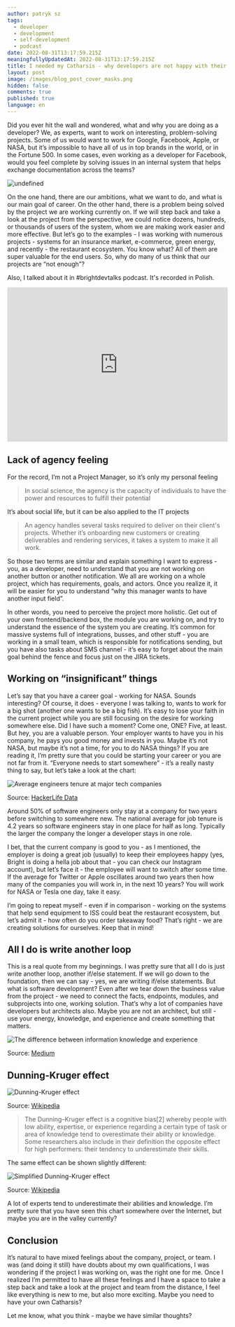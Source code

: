 ```yaml
---
author: patryk sz
tags:
  - developer
  - development
  - self-development
  - podcast
date: 2022-08-31T13:17:59.215Z
meaningfullyUpdatedAt: 2022-08-31T13:17:59.215Z
title: I needed my Catharsis - why developers are not happy with their career?
layout: post
image: /images/blog_post_cover_masks.png
hidden: false
comments: true
published: true
language: en
---
```

Did you ever hit the wall and wondered, what and why you are doing as a developer? We, as experts, want to work on interesting, problem-solving projects. Some of us would want to work for Google, Facebook, Apple, or NASA, but it’s impossible to have all of us in top brands in the world, or in the Fortune 500. In some cases, even working as a developer for Facebook, would you feel complete by solving issues in an internal system that helps exchange documentation across the teams?

<img src="/images/adobestock_367253290.jpeg" alt="undefined" class="image" />

On the one hand, there are our ambitions, what we want to do, and what is our main goal of career. On the other hand, there is a problem being solved by the project we are working currently on. If we will step back and take a look at the project from the perspective, we could notice dozens, hundreds, or thousands of users of the system, whom we are making work easier and more effective.
But let’s go to the examples - I was working with numerous projects - systems for an insurance market, e-commerce, green energy, and recently - the restaurant ecosystem. You know what? All of them are super valuable for the end users. So, why do many of us think that our projects are “not enough”?

Also, I talked about it in #brightdevtalks podcast. It's recorded in Polish.

<iframe style={{borderRadius: "12px"}} src="https://open.spotify.com/embed/episode/0DJlZ6D12pNqkkUuqOfHlh?utm_source=generator&theme=0" width="100%" height="352" frameBorder="0" allowfullscreen="" allow="autoplay; clipboard-write; encrypted-media; fullscreen; picture-in-picture" loading="lazy"></iframe>

## Lack of agency feeling

For the record, I’m not a Project Manager, so it’s only my personal feeling

> In social science, the agency is the capacity of individuals to have the power and resources to fulfill their potential

It’s about social life, but it can be also applied to the IT projects

> An agency handles several tasks required to deliver on their client's projects. Whether it’s onboarding new customers or creating deliverables and rendering services, it takes a system to make it all work.

So those two terms are similar and explain something I want to express - you, as a developer, need to understand that you are not working on another button or another notification. We all are working on a whole project, which has requirements, goals, and actors. Once you realize it, it will be easier for you to understand “why this manager wants to have another input field”.

In other words, you need to perceive the project more holistic. Get out of your own frontend/backend box, the module you are working on, and try to understand the essence of the system you are creating.
It’s common for massive systems full of integrations, busses, and other stuff - you are working in a small team, which is responsible for notifications sending, but you have also tasks about SMS channel - it’s easy to forget about the main goal behind the fence and focus just on the JIRA tickets.

## Working on “insignificant” things

Let’s say that you have a career goal - working for NASA. Sounds interesting? Of course, it does - everyone I was talking to, wants to work for a big shot (another one wants to be a big fish). It’s easy to lose your faith in the current project while you are still focusing on the desire for working somewhere else.
Did I have such a moment? Come one, ONE? Five, at least. But hey, you are a valuable person. Your employer wants to have you in his company, he pays you good money and invests in you. Maybe it’s not NASA, but maybe it’s not a time, for you to do NASA things? If you are reading it, I’m pretty sure that you could be starting your career or you are not far from it. “Everyone needs to start somewhere” - it’s a really nasty thing to say, but let’s take a look at the chart:

<img src="/images/companies-working-length.jpg" alt="Average engineers tenure at major tech companies" class="image" />

Source: [HackerLife Data](https://hackerlife.co/blog/san-francisco-large-corporation-employee-tenure)

Around 50% of software engineers only stay at a company for two years before switching to somewhere new. The national average for job tenure is 4.2 years so software engineers stay in one place for half as long. Typically the larger the company the longer a developer stays in one role. 

I bet, that the current company is good to you - as I mentioned, the employer is doing a great job (usually) to keep their employees happy (yes, Bright is doing a hella job about that - you can check our Instagram account), but let’s face it - the employee will want to switch after some time. If the average for Twitter or Apple oscillates around two years then how many of the companies you will work in, in the next 10 years? You will work for NASA or Tesla one day, take it easy.

I’m going to repeat myself - even if in comparison - working on the systems that help send equipment to ISS could beat the restaurant ecosystem, but let’s admit it - how often do you order takeaway food? That’s right - we are creating solutions for ourselves. Keep that in mind!

## All I do is write another loop

This is a real quote from my beginnings. I was pretty sure that all I do is just write another loop, another if/else statement. If we will go down to the foundation, then we can say - yes, we are writing if/else statements. But what is software development? Even after we tear down the business value from the project - we need to connect the facts, endpoints, modules, and subprojects into one, working solution. That’s why a lot of companies have developers but architects also. Maybe you are not an architect, but still - use your energy, knowledge, and experience and create something that matters.

<img src="/images/information-knowledge.jpg" alt="The difference between information knowledge and experience"  class="image" />

Source: [Medium](https://medium.com/@lantermarion13/the-curse-of-intuition-c29f469ae99a)

## Dunning-Kruger effect

<img src="/images/dunning-kruger-effect.jpg" alt="Dunning-Kruger effect" class="image" />

Source: [Wikipedia](https://en.wikipedia.org/wiki/Dunning%E2%80%93Kruger_effect)

> The Dunning–Kruger effect is a cognitive bias\[2] whereby people with low ability, expertise, or experience regarding a certain type of task or area of knowledge tend to overestimate their ability or knowledge. Some researchers also include in their definition the opposite effect for high performers: their tendency to underestimate their skills.

The same effect can be shown slightly different: 

<img src="/images/simplified-dunning-kruger-effect.jpg" alt="Simplified Dunning-Kruger effect" class="image" />

Source: [Wikipedia](https://commons.wikimedia.org/wiki/File:Dunning%E2%80%93Kruger_Effect_01.svg)

A lot of experts tend to underestimate their abilities and knowledge. I’m pretty sure that you have seen this chart somewhere over the Internet, but maybe you are in the valley currently?

## Conclusion

It’s natural to have mixed feelings about the company, project, or team. I was (and doing it still) have doubts about my own qualifications, I was wondering if the project I was working on, was the right one for me. Once I realized I’m permitted to have all these feelings and I have a space to take a step back and take a look at the project and team from the distance, I feel like everything is new to me, but also more exciting. Maybe you need to have your own Catharsis?

Let me know, what you think - maybe we have similar thoughts?
